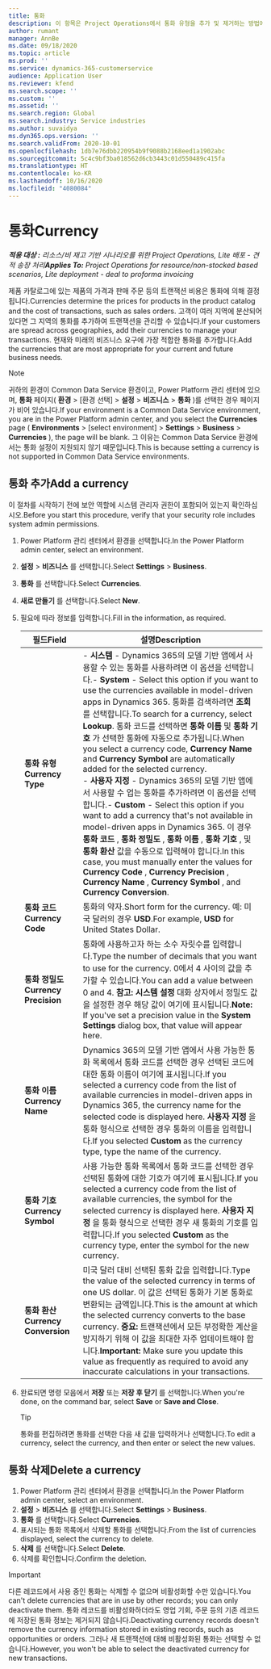 ```yaml
---
title: 통화
description: 이 항목은 Project Operations에서 통화 유형을 추가 및 제거하는 방법에 대한 정보를 제공합니다.
author: rumant
manager: AnnBe
ms.date: 09/18/2020
ms.topic: article
ms.prod: ''
ms.service: dynamics-365-customerservice
audience: Application User
ms.reviewer: kfend
ms.search.scope: ''
ms.custom: ''
ms.assetid: ''
ms.search.region: Global
ms.search.industry: Service industries
ms.author: suvaidya
ms.dyn365.ops.version: ''
ms.search.validFrom: 2020-10-01
ms.openlocfilehash: 1db7e76dbb220954b9f9088b2168eed1a1902abc
ms.sourcegitcommit: 5c4c9bf3ba018562d6cb3443c01d550489c415fa
ms.translationtype: HT
ms.contentlocale: ko-KR
ms.lasthandoff: 10/16/2020
ms.locfileid: "4080084"
---
```

# <a name="currency"></a><span data-ttu-id="fc1da-103">통화</span><span class="sxs-lookup"><span data-stu-id="fc1da-103">Currency</span></span>

<span data-ttu-id="fc1da-104">_**적용 대상 :** 리소스/비 재고 기반 시나리오를 위한 Project Operations, Lite 배포 - 견적 송장 처리_</span><span class="sxs-lookup"><span data-stu-id="fc1da-104">_**Applies To:** Project Operations for resource/non-stocked based scenarios, Lite deployment - deal to proforma invoicing_</span></span>

<span data-ttu-id="fc1da-105">제품 카탈로그에 있는 제품의 가격과 판매 주문 등의 트랜잭션 비용은 통화에 의해 결정됩니다.</span><span class="sxs-lookup"><span data-stu-id="fc1da-105">Currencies determine the prices for products in the product catalog and the cost of transactions, such as sales orders.</span></span> <span data-ttu-id="fc1da-106">고객이 여러 지역에 분산되어 있다면 그 지역의 통화를 추가하여 트랜잭션을 관리할 수 있습니다.</span><span class="sxs-lookup"><span data-stu-id="fc1da-106">If your customers are spread across geographies, add their currencies to manage your transactions.</span></span> <span data-ttu-id="fc1da-107">현재와 미래의 비즈니스 요구에 가장 적합한 통화를 추가합니다.</span><span class="sxs-lookup"><span data-stu-id="fc1da-107">Add the currencies that are most appropriate for your current and future business needs.</span></span>  

> [!NOTE]
> <span data-ttu-id="fc1da-108">귀하의 환경이 Common Data Service 환경이고, Power Platform 관리 센터에 있으며, **통화** 페이지( **환경** > [환경 선택] > **설정** > **비즈니스** > **통화** )를 선택한 경우 페이지가 비어 있습니다.</span><span class="sxs-lookup"><span data-stu-id="fc1da-108">If your environment is a Common Data Service environment, you are in the Power Platform admin center, and you select the **Currencies** page ( **Environments** > [select environment] > **Settings** > **Business** > **Currencies** ), the page will be blank.</span></span> <span data-ttu-id="fc1da-109">그 이유는 Common Data Service 환경에서는 통화 설정이 지원되지 않기 때문입니다.</span><span class="sxs-lookup"><span data-stu-id="fc1da-109">This is because setting a currency is not supported in Common Data Service environments.</span></span>

## <a name="add-a-currency"></a><span data-ttu-id="fc1da-110">통화 추가</span><span class="sxs-lookup"><span data-stu-id="fc1da-110">Add a currency</span></span>  
<span data-ttu-id="fc1da-111">이 절차를 시작하기 전에 보안 역할에 시스템 관리자 권한이 포함되어 있는지 확인하십시오.</span><span class="sxs-lookup"><span data-stu-id="fc1da-111">Before you start this procedure, verify that your security role includes system admin permissions.</span></span> 

1. <span data-ttu-id="fc1da-112">Power Platform 관리 센터에서 환경을 선택합니다.</span><span class="sxs-lookup"><span data-stu-id="fc1da-112">In the Power Platform admin center, select an environment.</span></span> 
2. <span data-ttu-id="fc1da-113">**설정** > **비즈니스** 를 선택합니다.</span><span class="sxs-lookup"><span data-stu-id="fc1da-113">Select **Settings** > **Business**.</span></span>
3. <span data-ttu-id="fc1da-114">**통화** 를 선택합니다.</span><span class="sxs-lookup"><span data-stu-id="fc1da-114">Select **Currencies**.</span></span>  
4. <span data-ttu-id="fc1da-115">**새로 만들기** 를 선택합니다.</span><span class="sxs-lookup"><span data-stu-id="fc1da-115">Select **New**.</span></span>  
5. <span data-ttu-id="fc1da-116">필요에 따라 정보를 입력합니다.</span><span class="sxs-lookup"><span data-stu-id="fc1da-116">Fill in the information, as required.</span></span>  


   |          <span data-ttu-id="fc1da-117">필드</span><span class="sxs-lookup"><span data-stu-id="fc1da-117">Field</span></span>          |                                                                                                                                                                                                                                                                                                                                                                            <span data-ttu-id="fc1da-118">설명</span><span class="sxs-lookup"><span data-stu-id="fc1da-118">Description</span></span>                                                                                                                                                                                                                                                                                                                                                                            |
   |-------------------------|-------------------------------------------------------------------------------------------------------------------------------------------------------------------------------------------------------------------------------------------------------------------------------------------------------------------------------------------------------------------------------------------------------------------------------------------------------------------------------------------------------------------------------------------------------------------------------------------------------------------------------------------------------------------------------------------------------------------------------------------------------------------|
   |    <span data-ttu-id="fc1da-119">**통화 유형**</span><span class="sxs-lookup"><span data-stu-id="fc1da-119">**Currency Type**</span></span>    | <span data-ttu-id="fc1da-120">- **시스템** - Dynamics 365의 모델 기반 앱에서 사용할 수 있는 통화를 사용하려면 이 옵션을 선택합니다.</span><span class="sxs-lookup"><span data-stu-id="fc1da-120">- **System** - Select this option if you want to use the currencies available in model-driven apps in Dynamics 365.</span></span> <span data-ttu-id="fc1da-121">통화를 검색하려면 **조회** 를 선택합니다.</span><span class="sxs-lookup"><span data-stu-id="fc1da-121">To search for a currency,  select **Lookup**.</span></span> <span data-ttu-id="fc1da-122">통화 코드를 선택하면 **통화 이름** 및 **통화 기호** 가 선택한 통화에 자동으로 추가됩니다.</span><span class="sxs-lookup"><span data-stu-id="fc1da-122">When you select a currency code, **Currency Name** and **Currency Symbol** are automatically added for the selected currency.</span></span><br /><span data-ttu-id="fc1da-123">- **사용자 지정** - Dynamics 365의 모델 기반 앱에서 사용할 수 업는 통화를 추가하려면 이 옵션을 선택합니다.</span><span class="sxs-lookup"><span data-stu-id="fc1da-123">- **Custom** - Select this option if you want to add a currency that's not available in model-driven apps in Dynamics 365.</span></span> <span data-ttu-id="fc1da-124">이 경우 **통화 코드** , **통화 정밀도** , **통화 이름** , **통화 기호** , 및 **통화 환산** 값을 수동으로 입력해야 합니다.</span><span class="sxs-lookup"><span data-stu-id="fc1da-124">In this case, you must manually enter the values for **Currency Code** , **Currency Precision** , **Currency Name** , **Currency Symbol** , and **Currency Conversion**.</span></span> |
   |    <span data-ttu-id="fc1da-125">**통화 코드**</span><span class="sxs-lookup"><span data-stu-id="fc1da-125">**Currency Code**</span></span>    |                                                                                                                                                                                                                                                                                                                                            <span data-ttu-id="fc1da-126">통화의 약자.</span><span class="sxs-lookup"><span data-stu-id="fc1da-126">Short form for the currency.</span></span> <span data-ttu-id="fc1da-127">예: 미국 달러의 경우 **USD**.</span><span class="sxs-lookup"><span data-stu-id="fc1da-127">For example, **USD** for United States Dollar.</span></span>                                                                                                                                                                                                                                                                                                                                            |
   | <span data-ttu-id="fc1da-128">**통화 정밀도**</span><span class="sxs-lookup"><span data-stu-id="fc1da-128">**Currency Precision**</span></span>  |                                                                                                                                                                                  <span data-ttu-id="fc1da-129">통화에 사용하고자 하는 소수 자릿수를 입력합니다.</span><span class="sxs-lookup"><span data-stu-id="fc1da-129">Type the number of decimals that you want to use for the currency.</span></span>  <span data-ttu-id="fc1da-130">0에서 4 사이의 값을 추가할 수 있습니다.</span><span class="sxs-lookup"><span data-stu-id="fc1da-130">You can add a value between 0 and 4.</span></span> <span data-ttu-id="fc1da-131">**참고:** **시스템 설정** 대화 상자에서 정밀도 값을 설정한 경우 해당 값이 여기에 표시됩니다.</span><span class="sxs-lookup"><span data-stu-id="fc1da-131">**Note:**  If you've set a precision value in the **System Settings** dialog box, that value will appear here.</span></span>                                                                                                                                                                                  |
   |    <span data-ttu-id="fc1da-132">**통화 이름**</span><span class="sxs-lookup"><span data-stu-id="fc1da-132">**Currency Name**</span></span>    |                                                                                                                                                                                                                                         <span data-ttu-id="fc1da-133">Dynamics 365의 모델 기반 앱에서 사용 가능한 통화 목록에서 통화 코드를 선택한 경우 선택된 코드에 대한 통화 이름이 여기에 표시됩니다.</span><span class="sxs-lookup"><span data-stu-id="fc1da-133">If you selected a currency code from the list of available currencies in model-driven apps in Dynamics 365, the currency name for the selected code is displayed here.</span></span> <span data-ttu-id="fc1da-134">**사용자 지정** 을 통화 형식으로 선택한 경우 통화의 이름을 입력합니다.</span><span class="sxs-lookup"><span data-stu-id="fc1da-134">If you selected **Custom** as the currency type, type the name of the currency.</span></span>                                                                                                                                                                                                                                          |
   |   <span data-ttu-id="fc1da-135">**통화 기호**</span><span class="sxs-lookup"><span data-stu-id="fc1da-135">**Currency Symbol**</span></span>   |                                                                                                                                                                                                                                                                      <span data-ttu-id="fc1da-136">사용 가능한 통화 목록에서 통화 코드를 선택한 경우 선택된 통화에 대한 기호가 여기에 표시됩니다.</span><span class="sxs-lookup"><span data-stu-id="fc1da-136">If you selected a currency code from the list of available currencies, the symbol for the selected currency is displayed here.</span></span> <span data-ttu-id="fc1da-137">**사용자 지정** 을 통화 형식으로 선택한 경우 새 통화의 기호를 입력합니다.</span><span class="sxs-lookup"><span data-stu-id="fc1da-137">If you selected **Custom** as the currency type, enter the symbol for the new currency.</span></span>                                                                                                                                                                                                                                                                       |
   | <span data-ttu-id="fc1da-138">**통화 환산**</span><span class="sxs-lookup"><span data-stu-id="fc1da-138">**Currency Conversion**</span></span> |                                                                                                                                                                                                                                     <span data-ttu-id="fc1da-139">미국 달러 대비 선택된 통화 값을 입력합니다.</span><span class="sxs-lookup"><span data-stu-id="fc1da-139">Type the value of the selected currency in terms of one US dollar.</span></span> <span data-ttu-id="fc1da-140">이 값은 선택된 통화가 기본 통화로 변환되는 금액입니다.</span><span class="sxs-lookup"><span data-stu-id="fc1da-140">This is the amount at which the selected currency converts to the base currency.</span></span> <span data-ttu-id="fc1da-141">**중요:** 트랜잭션에서 모든 부정확한 계산을 방지하기 위해 이 값을 최대한 자주 업데이트해야 합니다.</span><span class="sxs-lookup"><span data-stu-id="fc1da-141">**Important:**  Make sure you update this value as frequently as required to avoid any inaccurate calculations in your transactions.</span></span>                                                                                                                                                                                                                                      |


6. <span data-ttu-id="fc1da-142">완료되면 명령 모음에서 **저장** 또는 **저장 후 닫기** 를 선택합니다.</span><span class="sxs-lookup"><span data-stu-id="fc1da-142">When you're done, on the command bar, select **Save** or **Save and Close**.</span></span>  

   > [!TIP]
   >  <span data-ttu-id="fc1da-143">통화를 편집하려면 통화를 선택한 다음 새 값을 입력하거나 선택합니다.</span><span class="sxs-lookup"><span data-stu-id="fc1da-143">To edit a currency, select the currency, and then enter or select the new values.</span></span>  

## <a name="delete-a-currency"></a><span data-ttu-id="fc1da-144">통화 삭제</span><span class="sxs-lookup"><span data-stu-id="fc1da-144">Delete a currency</span></span>  

1. <span data-ttu-id="fc1da-145">Power Platform 관리 센터에서 환경을 선택합니다.</span><span class="sxs-lookup"><span data-stu-id="fc1da-145">In the Power Platform admin center, select an environment.</span></span> 
2. <span data-ttu-id="fc1da-146">**설정** > **비즈니스** 를 선택합니다.</span><span class="sxs-lookup"><span data-stu-id="fc1da-146">Select **Settings** > **Business**.</span></span>
3. <span data-ttu-id="fc1da-147">**통화** 를 선택합니다.</span><span class="sxs-lookup"><span data-stu-id="fc1da-147">Select **Currencies**.</span></span>  
4. <span data-ttu-id="fc1da-148">표시되는 통화 목록에서 삭제할 통화를 선택합니다.</span><span class="sxs-lookup"><span data-stu-id="fc1da-148">From the list of currencies displayed, select the currency to delete.</span></span>  
5. <span data-ttu-id="fc1da-149">**삭제** 를 선택합니다.</span><span class="sxs-lookup"><span data-stu-id="fc1da-149">Select **Delete**.</span></span>  
6. <span data-ttu-id="fc1da-150">삭제를 확인합니다.</span><span class="sxs-lookup"><span data-stu-id="fc1da-150">Confirm the deletion.</span></span>  

> [!IMPORTANT]
>  <span data-ttu-id="fc1da-151">다른 레코드에서 사용 중인 통화는 삭제할 수 없으며 비활성화할 수만 있습니다.</span><span class="sxs-lookup"><span data-stu-id="fc1da-151">You can't delete currencies that are in use by other records; you can only deactivate them.</span></span> <span data-ttu-id="fc1da-152">통화 레코드를 비활성화하더라도 영업 기회, 주문 등의 기존 레코드에 저장된 통화 정보는 제거되지 않습니다.</span><span class="sxs-lookup"><span data-stu-id="fc1da-152">Deactivating currency records doesn't remove the currency information stored in existing records, such as opportunities or orders.</span></span> <span data-ttu-id="fc1da-153">그러나 새 트랜잭션에 대해 비활성화된 통화는 선택할 수 없습니다.</span><span class="sxs-lookup"><span data-stu-id="fc1da-153">However, you won't be able to select the deactivated currency for new transactions.</span></span>  

